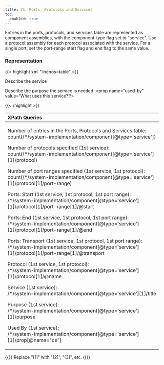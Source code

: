 ```yaml
---
title: 25. Ports, Protocols and Services
toc:
  enabled: true
---
```

Entries in the ports, protocols, and services table are represented as component assemblies, with the component-type flag set to "service". Use a protocol assembly for each protocol associated with the service. For a single port, set the port-range start flag and end flag to the same value.

### **Representation**

{{< highlight xml "linenos=table" >}}
<system-implementation>
      <!-- user -->
      <component uuid="uuid-of-service" type="service">
         <title>[SAMPLE]Service Name</title>
         <description><p>Describe the service</p></description>
         <purpose>Describe the purpose the service is needed.</purpose>
         <prop name="used-by" value=“What uses this service?”/>
         <status state="operational" />
         <protocol name="http">
            <port-range start="80" end="80" transport="TCP"/>
         </protocol>
         <protocol name="https">
            <port-range start="443" end="443" transport="TCP"/>
         </protocol>
      </component>
      <!-- Repeat the component assembly for each row in Table 10-1 -->
      <!-- system-inventory -->
   </system-implementation>

{{< /highlight >}}



|**XPath Queries**|
| :- | 
|<p>Number of entries in the Ports, Protocols and Services table:<br>count(/\*/system-implementation/component[@type='service'])</p><p>Number of protocols specified (1st service):<br>count(/\*/system-implementation/component[@type='service'][1]/protocol)</p><p>Number of port ranges specified (1st service, 1st protocol):<br>count(/\*/system-implementation/component[@type='service'][1]/protocol[1]/port-range)</p><p>Ports: Start (1st service, 1st protocol, 1st port range):<br>/\*/system-implementation/component[@type='service'][1]/protocol[1]/port-range[1]/@start</p><p>Ports: End (1st service, 1st protocol, 1st port range):<br>/\*/system-implementation/component[@type='service'][1]/protocol[1]/port-range[1]/@end</p><p>Ports: Transport (1st service, 1st protocol, 1st port range):<br>/\*/system-implementation/component[@type='service'][1]/protocol[1]/port-range[1]/@transport</p><p>Protocol (1st service, 1st protocol):<br>/\*/system-implementation/component[@type='service'][1]/protocol[1]/@name</p><p>Service (1st service):<br>/\*/system-implementation/component[@type='service'][1]/title</p><p>Purpose (1st service):<br>/\*/system-implementation/component[@type='service'][1]/purpose</p><p>Used By (1st service):<br>/\*/system-implementation/component[@type='service'][1]/prop[@name="ce"]</p>|

{{<callout>}}
Replace "[1]" with "[2]", "[3]", etc.
{{</callout>}}